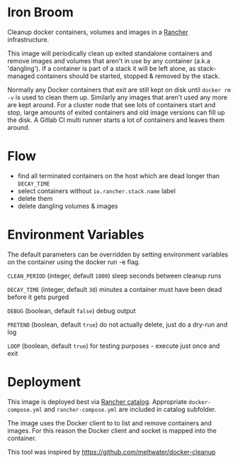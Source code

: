 # Iron Broom

Cleanup docker containers, volumes and images in a [Rancher](http://rancher.com/) infrastructure.

This image will periodically clean up exited standalone containers and remove images and volumes that aren't in use by any container (a.k.a 'dangling'). If a container is part of a stack it will be left alone, as stack-managed containers should be started, stopped & removed by the stack.

Normally any Docker containers that exit are still kept on disk until `docker rm -v` is used to clean them up. Similarly any images that aren't used any more are kept around. For a cluster node that see lots of containers start and stop, large amounts of exited containers and old image versions can fill up the disk. A Gitlab CI multi runner starts a lot of containers and leaves them around.

# Flow

* find all terminated containers on the host which are dead longer than `DECAY_TIME`
* select containers without `io.rancher.stack.name` label
* delete them
* delete dangling volumes & images

# Environment Variables

The default parameters can be overridden by setting environment variables on the container using the docker run -e flag.

`CLEAN_PERIOD` (integer, default `1800`) sleep seconds between cleanup runs

`DECAY_TIME` (integer, default `30`) minutes a container must have been dead before it gets purged

`DEBUG` (boolean, default `false`) debug output

`PRETEND` (boolean, default `true`) do not actually delete, just do a dry-run and log

`LOOP` (boolean, default `true`) for testing purposes - execute just once and exit

# Deployment

This image is deployed best via [Rancher catalog](https://github.com/fjakop/rancher-catalog). Appropriate `docker-compose.yml` and `rancher-compose.yml` are included in catalog subfolder.

The image uses the Docker client to to list and remove containers and images. For this reason the Docker client and socket is mapped into the container.



This tool was inspired by https://github.com/meltwater/docker-cleanup
